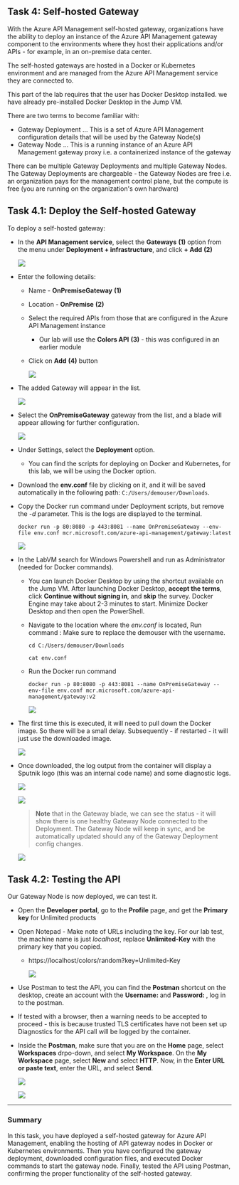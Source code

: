 ## Task 4: Self-hosted Gateway

With the Azure API Management self-hosted gateway, organizations have the ability to deploy an instance of the Azure API Management gateway component to the environments where they host their applications and/or APIs - for example, in an on-premise data center.

The self-hosted gateways are hosted in a Docker or Kubernetes environment and are managed from the Azure API Management service they are connected to.

This part of the lab requires that the user has Docker Desktop installed. we have already pre-installed Docker Desktop in the Jump VM.

There are two terms to become familiar with:

- Gateway Deployment ... This is a set of Azure API Management configuration details that will be used by the Gateway Node(s)
- Gateway Node ... This is a running instance of an Azure API Management gateway proxy i.e. a containerized instance of the gateway

There can be multiple Gateway Deployments and multiple Gateway Nodes.  The Gateway Deployments are chargeable - the Gateway Nodes are free i.e. an organization pays for the management control plane, but the compute is free (you are running on the organization's own hardware)


## Task 4.1: Deploy the Self-hosted Gateway

To deploy a self-hosted gateway:

- In the **API Management service**, select the **Gateways** **(1)** option from the menu under **Deployment + infrastructure**, and click **+ Add** **(2)**

    ![](media/create-gateways.png)

- Enter the following details:

  - Name - **OnPremiseGateway** **(1)**
  - Location - **OnPremise** **(2)**
  - Select the required APIs from those that are configured in the Azure API Management instance
    - Our lab will use the **Colors API** **(3)** - this was configured in an earlier module
  - Click on **Add** **(4)** button

    ![](media/add-gateway.png)

- The added Gateway will appear in the list.

  ![](media/view-gateway.png)

- Select the **OnPremiseGateway** gateway from the list, and a blade will appear allowing for further configuration.

    ![](media/apim-app-gateway-deploy-4.png)

- Under Settings, select the **Deployment** option.

  - You can find the scripts for deploying on Docker and Kubernetes, for this lab, we will be using the Docker option.

- Download the **env.conf** file by clicking on it, and it will be saved automatically in the following path: `C:/Users/demouser/Downloads`.

- Copy the Docker run command under Deployment scripts, but remove the *-d* parameter. This is the logs are displayed to the terminal.

  ```text
  docker run -p 80:8080 -p 443:8081 --name OnPremiseGateway --env-file env.conf mcr.microsoft.com/azure-api-management/gateway:latest
  ```

    ![](../../assets/images/apim-app-gateway-deploy-5.png)

- In the LabVM search for Windows Powershell and run as Administrator (needed for Docker commands).

  - You can launch Docker Desktop by using the shortcut available on the Jump VM. After launching Docker Desktop, **accept the terms**, click **Continue without signing in**, and **skip** the survey. Docker Engine may take about 2-3 minutes to start. Minimize Docker Desktop and then open the PowerShell.

  - Navigate to the location where the *env.conf* is located, Run command :
    Make sure to replace the demouser with the username.
    ```
    cd C:/Users/demouser/Downloads
    ```
    ```
    cat env.conf
    ```
  - Run the Docker run command
    ```
    docker run -p 80:8080 -p 443:8081 --name OnPremiseGateway --env-file env.conf mcr.microsoft.com/azure-api-management/gateway:v2
    ```

      ![](../../assets/images/apim-app-gateway-deploy-6.png)

- The first time this is executed, it will need to pull down the Docker image. So there will be a small delay.  Subsequently - if restarted - it will just use the downloaded image.

  ![](../../assets/images/apim-app-gateway-deploy-7.png)

- Once downloaded, the log output from the container will display a Sputnik logo (this was an internal code name) and some diagnostic logs.

  ![](../../assets/images/apim-app-gateway-deploy-8.png)


  ![](../../assets/images/apim-app-gateway-deploy-9.png)

  >**Note** that in the Gateway blade, we can see the status - it will show there is one healthy Gateway Node connected to the Deployment.   The Gateway Node will keep in sync, and be automatically updated should any of the Gateway Deployment config changes.

  ![](media/gateway.png)

## Task 4.2: Testing the API

Our Gateway Node is now deployed, we can test it.

- Open the **Developer portal**, go to the **Profile** page, and get the **Primary key** for Unlimited products
- Open Notepad - Make note of URLs including the key.  For our lab test, the machine name is just *localhost*, replace **Unlimited-Key** with the primary key that you copied.
  
  - https://localhost/colors/random?key=Unlimited-Key

    ![](../../assets/images/apim-app-gateway-test-1.png)

- Use Postman to test the API, you can find the **Postman** shortcut on the desktop, create an account with the **Username: <inject key="AzureAdUserEmail"></inject>** and **Password: <inject key="AzureAdUserPassword"></inject>**, log in to the postman.

- If tested with a browser, then a warning needs to be accepted to proceed - this is because trusted TLS certificates have not been set up Diagnostics 
 for the API call will be logged by the container.

- Inside the **Postman**, make sure that you are on the **Home** page, select **Workspaces** drpo-down, and select **My Workspace**. On the **My Workspace** page, select **New** and select **HTTP**. Now, in the **Enter URL or paste text**, enter the URL, and select **Send**.

  ![](../../assets/images/apim-app-gateway-test-2.png)


  ![](../../assets/images/apim-app-gateway-test-3.png)


---
### Summary
In this task, you have deployed a self-hosted gateway for Azure API Management, enabling the hosting of API gateway nodes in Docker or Kubernetes environments. Then you have configured the gateway deployment, downloaded configuration files, and executed Docker commands to start the gateway node. Finally, tested the API using Postman, confirming the proper functionality of the self-hosted gateway.
